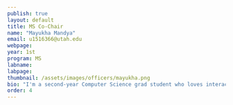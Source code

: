 ```yaml
---
publish: true
layout: default
title: MS Co-Chair
name: "Mayukha Mandya"
email: u1516366@utah.edu
webpage: 
year: 1st
program: MS
labname: 
labpage: 
thumbnail: /assets/images/officers/mayukha.png
bio: "I'm a second-year Computer Science grad student who loves interacting with people and exploring the latest tech trends. As the MS Chair, I'm eager to bring innovative ideas to our club and create a vibrant, supportive community."
order: 4
---
```


